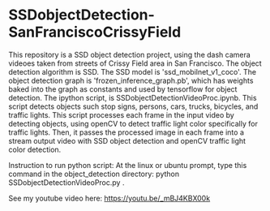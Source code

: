 # SSDobjectDetection-SanFranciscoCrissyField
This repository is a SSD object detection project, using the dash camera videoes taken from streets of Crissy Field area in San Francisco. The object detection algorithm is SSD. The SSD model is 'ssd_mobilnet_v1_coco'. The object detection graph is 'frozen_inference_graph.pb', which has weights baked into the graph as constants and used by tensorflow for object detection. The ipython script, is SSDobjectDetectionVideoProc.ipynb. This script detects objects such stop signs, persons, cars, trucks, bicycles, and traffic lights. This script processes each frame in the input video by detecting objects, using openCV to detect traffic light color specifically for traffic lights. Then, it passes the processed image in each frame into a stream output video with SSD object detection and openCV traffic light color detection.

Instruction to run python script:
At the linux or ubuntu prompt, type this command in the object_detection directory: python SSDobjectDetectionVideoProc.py .


See my youtube video here: https://youtu.be/_mBJ4KBX00k
